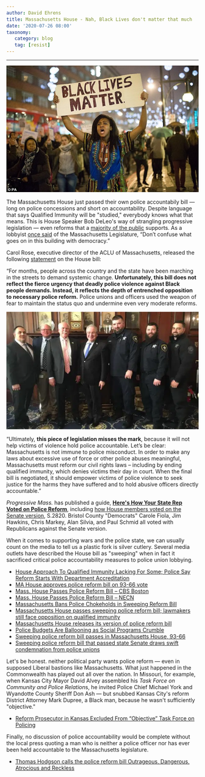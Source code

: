 ```yaml
---
author: David Ehrens
title: Massachusetts House - Nah, Black Lives don't matter that much
date: '2020-07-26 08:00'
taxonomy:
   category: blog
   tag: [resist]
---
```

---

![](blm.jpg)

The Massachusetts House just passed their own police accountabily bill — long on police concessions and short on accountability. Despite language that says Qualified Immunity will be "studied," everybody knows what that means. This is House Speaker Bob DeLeo's way of strangling progressive legislation — even reforms that a [majority of the public](https://www.cato.org/publications/survey-reports/poll-63-americans-favor-eliminating-qualified-immunity-police) supports. As a lobbyist [once said](https://commonwealthmagazine.org/opinion/ex-lobbyist-reveals-how-the-house-really-works/) of the Massachusetts Legislature, “Don’t confuse what goes on in this building with democracy.”

Carol Rose, executive director of the ACLU of Massachusetts, released the following [statement](https://www.aclum.org/en/news/massachusetts-house-passes-omnibus-policing-bill) on the House bill:

“For months, people across the country and the state have been  marching in the streets to demand systemic change. **Unfortunately, this  bill does not reflect the fierce urgency that deadly police violence  against Black people demands. Instead, it reflects the depth of  entrenched opposition to necessary police reform.** Police unions and  officers used the weapon of fear to maintain the status quo and  undermine even very moderate reforms.

![](deleo-hodgson.png)

“Ultimately, **this piece of legislation misses the mark**, because it  will not help victims of violence hold police accountable. Let’s be  clear: Massachusetts is not immune to police misconduct. In order to  make any laws about excessive use of force or other police abuses  meaningful, Massachusetts must reform our civil rights laws – including  by ending qualified immunity, which denies victims their day in court.  When the final bill is negotiated, it should empower victims of police  violence to seek justice for the harms they have suffered and to hold  abusive officers directly accountable.”     

*Progressive Mass.* has published a guide, **[Here's How Your State Rep Voted on Police Reform](https://www.progressivemass.com/house-police-votes-2020)**, including [how House members voted on the Senate version](https://d3n8a8pro7vhmx.cloudfront.net/progressivemass/pages/5685/attachments/original/1595708697/Final_House_police_vote.png), S.2820. Bristol County "Democrats" Carole Fiola, Jim Hawkins, Chris Markey, Alan Silvia, and Paul Schmid all voted with Republicans against the Senate version.

When it comes to supporting wars and the police state, we can usually count on the media to tell us a plastic fork is silver cutlery. Several media outlets have described the House bill as "sweeping" when in fact it sacrificed critical police accountability measures to police union lobbying.

- [House Approach To Qualified Immunity Lacking For Some; Police Say Reform Starts With Department Accreditation](https://www.wgbh.org/news/local-news/2020/07/20/house-approach-to-qualified-immunity-lacking-for-some-police-say-reform-starts-with-department-accreditation)        
- [MA House approves police reform bill on 93-66 vote](https://commonwealthmagazine.org/criminal-justice/house-approves-police-reform-bill-on-93-66-vote/)        
- [Mass. House Passes Police Reform Bill – CBS Boston](https://boston.cbslocal.com/2020/07/24/mass-house-passes-police-reform-bill/)        
- [Mass. House Passes Police Reform Bill – NECN](https://www.necn.com/on-air/as-seen-on/mass-house-passes-police-reform-bill/2302270/)        
- [Massachusetts Bans Police Chokeholds in Sweeping Reform Bill](https://www.newsweek.com/massachusetts-police-chokeholds-banned-1520467)        
- [Massachusetts House passes sweeping police reform bill; lawmakers still face opposition on qualified immunity](https://www.masslive.com/politics/2020/07/massachusetts-house-passes-a-police-reform-bill-but-lawmakers-still-face-opposition-on-qualified-immunity.html)        
- [Massachusetts House releases its version of police reform bill](https://turnto10.com/news/local/massachusetts-house-releases-its-version-of-police-reform-bill)        
- [Police Budgets Are Ballooning as Social Programs Crumble](http://inthesetimes.com/article/22674/police-budgets-social-programs-education-racial-justice-protests/)              
- [Sweeping police reform bill passes in Massachusetts House, 93-66](https://www.boston25news.com/news/local/sweeping-police-reform-bill-passes-massachusetts-house-93-66/Z3HX3CY2OBBMRA4PEJDDPSUOC4/)        
- [Sweeping police reform bill that passed state Senate draws swift condemnation from police unions](https://www.bostonglobe.com/2020/07/14/metro/police-reform-bill-passes-state-senate-30-7/)

Let's be honest. neither political party wants police reform — even in supposed Liberal bastions like Massachusetts. What just happened in the Commonwealth has played out all over the nation. In Missouri, for example, when Kansas City Mayor David Alvey assembled his *Task Force on Community and Police Relation*s, he invited Police Chief Michael York and Wyandotte County Sheriff Don Ash — but snubbed Kansas City's reform District Attorney Mark Dupree, a Black man, because he wasn't sufficiently "objective." 

- [Reform Prosecutor in Kansas Excluded From “Objective” Task Force on Policing](https://theintercept.com/2020/07/26/police-reform-prosecutors-kansas-city/)  

Finally, no discussion of police accountability would be complete without the local press quoting a man who is neither a police officer nor has ever been held accountable to the Massachusetts legislature. 

- [Thomas Hodgson calls  the police reform bill Outrageous, Dangerous, Atrocious and Reckless](https://www.newbedfordguide.com/opinion-bristol-sheriff-hodgson-police-reform-massachusetts-legislature-less-safe/2020/07/22)        

